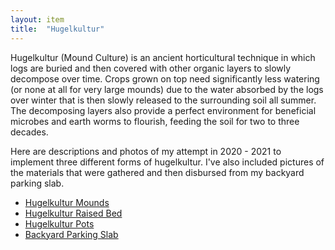 ```yaml
---
layout: item
title:	"Hugelkultur"
---
```


Hugelkultur (Mound Culture) is an ancient horticultural technique in which logs are buried and then covered with other organic layers to slowly decompose over time. Crops grown on top need significantly less watering (or none at all for very large mounds) due to the water absorbed by the logs over winter that is then slowly released to the surrounding soil all summer. The decomposing layers also provide a perfect environment for beneficial microbes and earth worms to flourish, feeding the soil for two to three decades.

Here are descriptions and photos of my attempt in 2020 - 2021 to implement three different forms of hugelkultur. I've also included pictures of the materials that were gathered and then disbursed from my backyard parking slab.

- [Hugelkultur Mounds](/gardening/hugelkultur-mounds)
- [Hugelkultur Raised Bed](/gardening/hugelkultur-raised-bed)
- [Hugelkultur Pots](/gardening/hugelkultur-pots)
- [Backyard Parking Slab](/gardening/hugelkultur-backyard-parking-slab)
